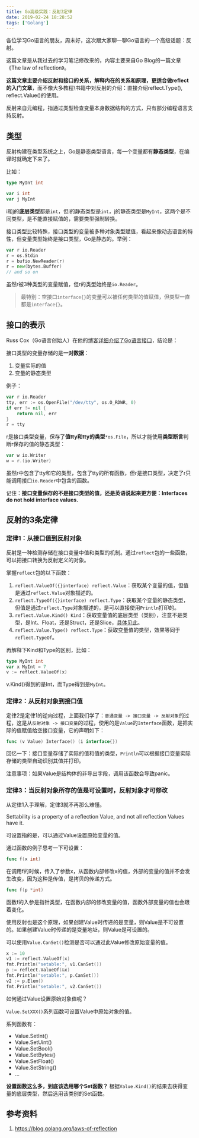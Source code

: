 ```yaml
---
title: Go高级实践：反射3定律
date: 2019-02-24 18:28:52
tags: ['Golang']
---
```




各位学习Go语言的朋友，周末好，这次跟大家聊一聊Go语言的一个高级话题：反射。

这篇文章是从我过去的学习笔记修改来的，内容主要来自Go Blog的一篇文章《The law of reflection》。

**这篇文章主要介绍反射和接口的关系，解释内在的关系和原理，更适合做reflect的入门文章**，而不像大多教程\书籍中对反射的介绍：直接介绍reflect.Type(), reflect.Value()的使用。

反射来自元编程，指通过类型检查变量本身数据结构的方式，只有部分编程语言支持反射。

## 类型
反射构建在类型系统之上，Go是静态类型语言，每一个变量都有**静态类型**，在编译时就确定下来了。

比如：
```go
type MyInt int

var i int
var j MyInt
```

i和j的**底层类型**都是`int`，但i的静态类型是`int`，j的静态类型是`MyInt`，这两个是不同类型，是不能直接赋值的，需要类型强制转换。

接口类型比较特殊，接口类型的变量被多种对象类型赋值，看起来像动态语言的特性，但变量类型始终是接口类型，Go是静态的。举例：

```go
var r io.Reader
r = os.Stdin
r = bufio.NewReader(r)
r = new(bytes.Buffer)
// and so on
```

虽然r被3种类型的变量赋值，但r的类型始终是`io.Reader`。

> 最特别：空接口`interface{}`的变量可以被任何类型的值赋值，但类型一直都是`interface{}`。

## 接口的表示

Russ Cox（Go语言创始人）在他的[博客详细介绍了Go语言接口](https://research.swtch.com/2009/12/go-data-structures-interfaces.html)，结论是：

接口类型的变量存储的是**一对数据**：
1. 变量实际的值
2. 变量的静态类型

例子：
```go
var r io.Reader
tty, err := os.OpenFile("/dev/tty", os.O_RDWR, 0)
if err != nil {
    return nil, err
}
r = tty
```

r是接口类型变量，保存了**值tty和tty的类型**`*os.File`，所以才能使用**类型断言**判断r保存的值的静态类型：
```go
var w io.Writer
w = r.(io.Writer)
```

虽然r中包含了tty和它的类型，包含了tty的所有函数，但r是接口类型，决定了r只能调用接口`io.Reader`中包含的函数。

记住：**接口变量保存的不是接口类型的值，还是英语说起来更方便：Interfaces do not hold interface values.**


## 反射的3条定律

### 定律1：从接口值到反射对象

反射是一种检测存储在接口变量中值和类型的机制。通过`reflect`包的一些函数，可以把接口转换为反射定义的对象。

掌握`reflect`包的以下函数：
1. `reflect.ValueOf({}interface) reflect.Value`：获取某个变量的值，但值是通过`reflect.Value`对象描述的。
1. `reflect.TypeOf({}interface) reflect.Type`：获取某个变量的静态类型，但值是通过`reflect.Type`对象描述的，是可以直接使用`Println`打印的。
1. `reflect.Value.Kind() Kind`：获取变量值的底层类型（类别），注意不是类型，是Int、Float，还是Struct，还是Slice，[具体见此](https://golang.org/src/reflect/type.go?s=8302:8316#L217)。
1. `reflect.Value.Type() reflect.Type`：获取变量值的类型，效果等同于`reflect.TypeOf`。

再解释下Kind和Type的区别，比如：
```go
type MyInt int
var x MyInt = 7
v := reflect.ValueOf(x)
```

v.Kind()得到的是Int，而Type得到是`MyInt`。


### 定律2：从反射对象到接口值

定律2是定律1的逆向过程，上面我们学了：`普通变量 -> 接口变量 -> 反射对象`的过程，这是从`反射对象 -> 接口变量`的过程，使用的是`Value`的`Interface`函数，是把实际的值赋值给空接口变量，它的声明如下：
```go
func (v Value) Interface() (i interface{})
```

回忆一下：接口变量存储了实际的值和值的类型，`Println`可以根据接口变量实际存储的类型自动识别其值并打印。

注意事项：如果Value是结构体的非导出字段，调用该函数会导致panic。

### 定律3：当反射对象所存的值是可设置时，反射对象才可修改

从定律1入手理解，定律3就不再那么难懂。

Settability is a property of a reflection Value, and not all reflection Values have it.

可设置指的是，可以通过Value设置原始变量的值。

通过函数的例子思考一下可设置：
```go
func f(x int)
```
在调用f的时候，传入了参数x，从函数内部修改x的值，外部的变量的值并不会发生改变，因为这种是传值，是拷贝的传递方式。

```go
func f(p *int)
```
函数f的入参是指针类型，在函数内部的修改变量的值，函数外部变量的值也会跟着变化。

使用反射也是这个原理，如果创建Value时传递的是变量，则Value是不可设置的。如果创建Value时传递的是变量地址，则Value是可设置的。

可以使用`Value.CanSet()`检测是否可以通过此Value修改原始变量的值。

```go
x := 10
v1 := reflect.ValueOf(x)
fmt.Println("setable:", v1.CanSet())
p := reflect.ValueOf(&x)
fmt.Println("setable:", p.CanSet())
v2 := p.Elem()
fmt.Println("setable:", v2.CanSet())
```

如何通过Value设置原始对象值呢？

`Value.SetXXX()`系列函数可设置Value中原始对象的值。

系列函数有：
- Value.SetInt()
- Value.SetUint()
- Value.SetBool()
- Value.SetBytes()
- Value.SetFloat()
- Value.SetString()
- ...

**设置函数这么多，到底该选用哪个Set函数？**
根据`Value.Kind()`的结果去获得变量的底层类型，然后选用该类别的Set函数。


## 参考资料
1. https://blog.golang.org/laws-of-reflection